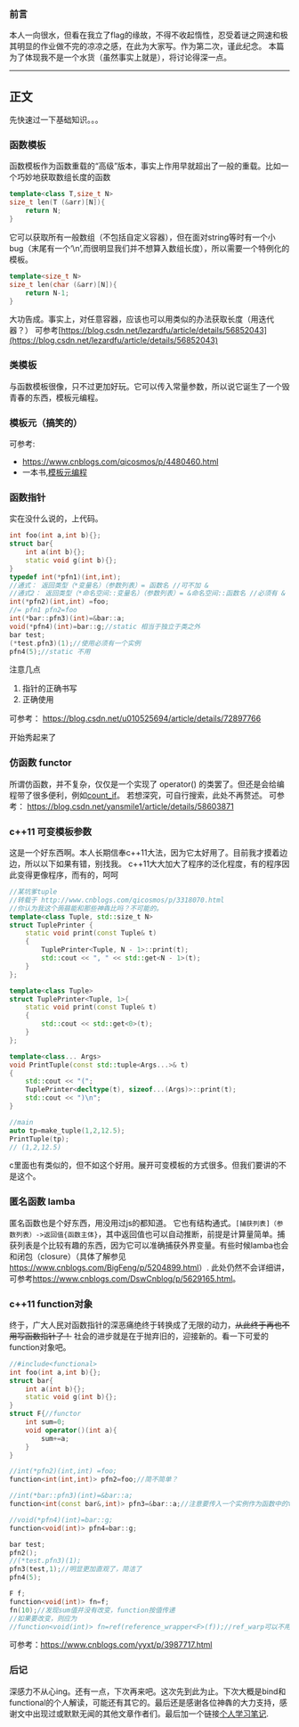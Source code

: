 ### 前言
本人一向很水，但看在我立了flag的缘故，不得不收起惰性，忍受着谜之网速和极其明显的作业做不完的凉凉之感，在此为大家写。作为第二次，谨此纪念。
本篇为了体现我不是一个水货（虽然事实上就是），将讨论得深一点。

---

## 正文
先快速过一下基础知识。。。
### 函数模板
函数模板作为函数重载的“高级”版本，事实上作用早就超出了一般的重载。比如一个巧妙地获取数组长度的函数
```c++
template<class T,size_t N>
size_t len(T (&arr)[N]){
	return N;
}
```
它可以获取所有一般数组（不包括自定义容器），但在面对string等时有一个小bug（末尾有一个‘\n’,而很明显我们并不想算入数组长度），所以需要一个特例化的模板。
```c++
template<size_t N>
size_t len(char (&arr)[N]){
	return N-1;
}
```
大功告成。事实上，对任意容器，应该也可以用类似的办法获取长度（用迭代器？）
可参考[https://blog.csdn.net/lezardfu/article/details/56852043](https://blog.csdn.net/lezardfu/article/details/56852043)
### 类模板
与函数模板很像，只不过更加好玩。它可以传入常量参数，所以说它诞生了一个毁青春的东西，模板元编程。
### 模板元（搞笑的）
可参考:
* <https://www.cnblogs.com/qicosmos/p/4480460.html>
* 一本书,[模板元编程](https://pan.baidu.com/s/1koS_qOHH0gNdiSH-V_J7mQ "下载pdf")

### 函数指针
实在没什么说的，上代码。
```c++
int foo(int a,int b){};
struct bar{
	int a(int b){};
	static void g(int b){};
}
typedef int(*pfn1)(int,int);
//通式： 返回类型（*变量名）（参数列表）= 函数名 //可不加 &
//通式2： 返回类型（*命名空间::变量名）（参数列表）= &命名空间::函数名 //必须有 &
int(*pfn2)(int,int) =foo;
//= pfn1 pfn2=foo
int(*bar::pfn3)(int)=&bar::a;
void(*pfn4)(int)=bar::g;//static 相当于独立于类之外
bar test;
(*test.pfn3)(1);//使用必须有一个实例
pfn4(5);//static 不用
```
注意几点
1. 指针的正确书写
2. 正确使用

可参考：
<https://blog.csdn.net/u010525694/article/details/72897766>

开始秀起来了
### 仿函数 functor
所谓仿函数，并不复杂，仅仅是一个实现了 operator() 的类罢了。但还是会给编程带了很多便利，例如[count_if](https://www.cnblogs.com/decade-dnbc66/p/5347088.html '感谢原作者')。
若想深究，可自行搜索，此处不再赘述。
可参考：
<https://blog.csdn.net/yansmile1/article/details/58603871>
### c++11 可变模板参数
这是一个好东西啊。本人长期信奉c++11大法，因为它太好用了。目前我才摸着边边，所以以下如果有错，别找我。
c++11大大加大了程序的泛化程度，有的程序因此变得更像程序，而有的，呵呵
```c++
//某坑爹tuple
//转载于 http://www.cnblogs.com/qicosmos/p/3318070.html
//你认为我这个蒟蒻能和那些神犇比吗？不可能的。
template<class Tuple, std::size_t N>
struct TuplePrinter {
    static void print(const Tuple& t)
    {
        TuplePrinter<Tuple, N - 1>::print(t);
        std::cout << ", " << std::get<N - 1>(t);
    }
};

template<class Tuple>
struct TuplePrinter<Tuple, 1>{
    static void print(const Tuple& t)
    {
        std::cout << std::get<0>(t);
    }
};

template<class... Args>
void PrintTuple(const std::tuple<Args...>& t)
{
    std::cout << "(";
    TuplePrinter<decltype(t), sizeof...(Args)>::print(t);
    std::cout << ")\n";
}

//main
auto tp=make_tuple(1,2,12.5);
PrintTuple(tp);
// (1,2,12.5)
```
c里面也有类似的，但不如这个好用。展开可变模板的方式很多。但我们要讲的不是这个。
### 匿名函数 lamba
匿名函数也是个好东西，用没用过js的都知道。
它也有结构通式。`[捕获列表]（参数列表）->返回值{函数主体}`，其中返回值也可以自动推断，前提是计算量简单。捕获列表是个比较有趣的东西，因为它可以准确捕获外界变量。有些时候lamba也会和闭包（closure）（具体了解参见<https://www.cnblogs.com/BigFeng/p/5204899.html>）.
此处仍然不会详细讲，可参考<https://www.cnblogs.com/DswCnblog/p/5629165.html>。
### c++11 function对象
终于，广大人民对函数指针的深恶痛绝终于转换成了无限的动力，<del>从此终于再也不用写函数指针了！</del>
社会的进步就是在于抛弃旧的，迎接新的。看一下可爱的function对象吧。
```c++
//#include<functional>
int foo(int a,int b){};
struct bar{
    int a(int b){};
    static void g(int b){};
}
struct F{//functor
	int sum=0;
	void operator()(int a){
		sum+=a;
	}
}

//int(*pfn2)(int,int) =foo;
function<int(int,int)> pfn2=foo;//简不简单？

//int(*bar::pfn3)(int)=&bar::a;
function<int(const bar&,int)> pfn3=&bar::a;//注意要传入一个实例作为函数中的this

//void(*pfn4)(int)=bar::g;
function<void(int)> pfn4=bar::g;

bar test;
pfn2();
//(*test.pfn3)(1);
pfn3(test,1);//明显更加直观了，简洁了
pfn4(5);

F f;
function<void(int)> fn=f;
fn(10);//发现sum值并没有改变，function按值传递
//如果要改变，则应为
//function<void(int)> fn=ref(reference_wrapper<F>(f));//ref_warp可以不用
```
可参考：<https://www.cnblogs.com/yyxt/p/3987717.html>
### 后记
深感力不从心ing。还有一点，下次再来吧。这次先到此为止。下次大概是bind和functional的个人解读，可能还有其它的。最后还是感谢各位神犇的大力支持，感谢文中出现过或默默无闻的其他文章作者们。最后加一个链接[个人学习笔记](https://github.com/shihaipeng/hello-world/blob/master/c%2B%2B%E5%87%BD%E6%95%B0%E5%AD%A6%E4%B9%A0%E7%AC%94%E8%AE%B0.cpp "很水的...").
